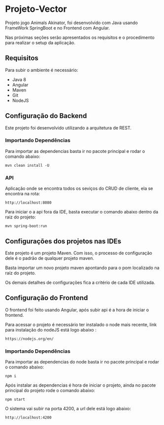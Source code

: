 # Projeto-Vector
Projeto jogo Animals Akinator, foi desenvolvido com Java usando FrameWork SpringBoot e no Frontend com Angular.

Nas próximas seções serão apresentados os requisitos e o procedimento para realizar o setup da aplicação.

## Requisitos

Para subir o ambiente é necessário:

* Java 8
* Angular
* Maven
* Git
* NodeJS

## Configuração do Backend

Este projeto foi desenvolvido utilizando a arquitetura de REST.

### Importando Dependências

Para importar as dependencias basta ir no pacote principal e rodar o comando abaixo:

    mvn clean install -U
	

### API

Aplicação onde se encontra todos os seviços do CRUD de cliente, ela se encontra na rota:

    http://localhost:8080

Para iniciar o a api fora da IDE, basta executar o comando abaixo dentro da raiz do projeto:
 
    mvn spring-boot:run	
	
	
## Configurações dos projetos nas IDEs

Este projeto é um projeto Maven. Com isso, o processo de configuração dele é o padrão de qualquer projeto maven.

Basta importar um novo projeto maven apontando para o pom localizado na raíz do projeto.

Os demais detalhes de configurações fica a critério de cada IDE utilizada.	

## Configuração do Frontend

O frontend foi feito usando Angular, após subir api é a hora de iniciar o frontend.

Para acessar o projeto é necessário ter instalado o node mais recente, link para instalação do nodeJS está logo abaixo : 

	https://nodejs.org/en/

### Importando Dependências

Para importar as dependencias do node basta ir no pacote principal e rodar o comando abaixo:

    npm i

Após instalar as dependencias é hora de iniciar o projeto, ainda no pacote principal do projeto rode o comando abaixo:

	npm start

O sistema vai subir na porta 4200, a url dele está logo abaixo:

	http://localhost:4200

	


